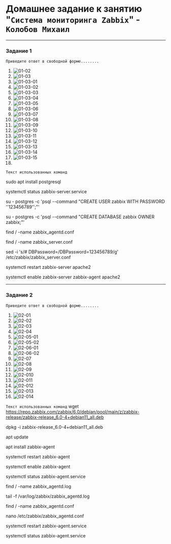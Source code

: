 # Домашнее задание к занятию "`Система мониторинга Zabbix`" - `Колобов Михаил`

---

### Задание 1

`Приведите ответ в свободной форме........`

1. ![01-02](screen/task_1/01-02.PNG)
2. ![01-03](screen/task_1/01-03.PNG)
3. ![01-03-01](screen/task_1/01-03-01.PNG)
4. ![01-03-02](screen/task_1/01-03-02.PNG)
5. ![01-03-03](screen/task_1/01-03-03.PNG)
6. ![01-03-04](screen/task_1/01-03-04.PNG)
7. ![01-03-05](screen/task_1/01-03-05.PNG)
8. ![01-03-06](screen/task_1/01-03-06.PNG)
9. ![01-03-07](screen/task_1/01-03-07.PNG)
10. ![01-03-08](screen/task_1/01-03-08.PNG)
11. ![01-03-09](screen/task_1/01-03-09.PNG)
12. ![01-03-10](screen/task_1/01-03-10.PNG)
13. ![01-03-11](screen/task_1/01-03-11.PNG)
14. ![01-03-12](screen/task_1/01-03-12.PNG)
15. ![01-03-13](screen/task_1/01-03-13.PNG)
16. ![01-03-14](screen/task_1/01-03-14.PNG)
17. ![01-03-15](screen/task_1/01-03-15.PNG)
18. 


`Текст использованных команд`

sudo apt install postgresql

systemctl status zabbix-server.service

su - postgres -c 'psql --command "CREATE USER zabbix WITH PASSWORD '\'123456789\'';"'

su - postgres -c 'psql --command "CREATE DATABASE zabbix OWNER zabbix;"'

find / -name zabbix_agentd.conf

find / -name zabbix_server.conf

sed -i 's/# DBPassword=/DBPassword=123456789/g' /etc/zabbix/zabbix_server.conf

systemctl restart zabbix-server apache2

systemctl enable zabbix-server zabbix-agent apache2

---

### Задание 2

`Приведите ответ в свободной форме........`
1. ![02-01](screen/task_2/02-01.PNG)
2. ![02-02](screen/task_2/02-02.PNG)
3. ![02-03](screen/task_2/02-03.PNG)
4. ![02-04](screen/task_2/02-04.PNG)
5. ![02-05-01](screen/task_2/02-05-01.PNG)
6. ![02-05-02](screen/task_2/02-05-02.PNG)
7. ![02-06-01](screen/task_2/02-06-01.PNG)
8. ![02-06-02](screen/task_2/02-06-02.PNG)
9. ![02-07](screen/task_2/02-07.PNG)
10. ![02-08](screen/task_2/02-08.PNG)
11. ![02-09](screen/task_2/02-09.PNG)
12. ![02-010](screen/task_2/02-10.PNG)
13. ![02-011](screen/task_2/02-11.PNG)
14. ![02-012](screen/task_2/02-12.PNG)
15. ![02-013](screen/task_2/02-13.PNG)
16. ![02-014](screen/task_2/02-14.PNG)



`Текст использованных команд`
 wget https://repo.zabbix.com/zabbix/6.0/debian/pool/main/z/zabbix-release/zabbix-release_6.0-4+debian11_all.deb

dpkg -i zabbix-release_6.0-4+debian11_all.deb

apt update

apt install zabbix-agent

systemctl restart zabbix-agent

systemctl enable zabbix-agent

systemctl status zabbix-agent.service

find / -name zabbix_agentd.log

tail -f /var/log/zabbix/zabbix_agentd.log

find / -name zabbix_agentd.conf

nano /etc/zabbix/zabbix_agentd.conf

systemctl restart zabbix-agent.service

systemctl status zabbix-agent.service

